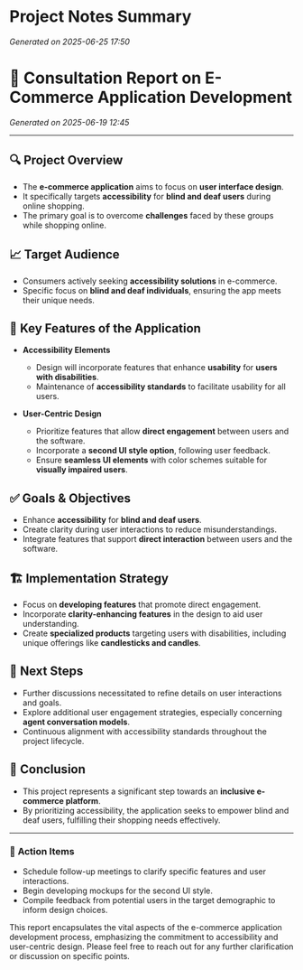 # Project Notes Summary

*Generated on 2025-06-25 17:50*

# 📝 **Consultation Report on E-Commerce Application Development**

*Generated on 2025-06-19 12:45*

---

## 🔍 **Project Overview**
- The **e-commerce application** aims to focus on **user interface design**.
- It specifically targets **accessibility** for **blind and deaf users** during online shopping.
- The primary goal is to overcome **challenges** faced by these groups while shopping online.

## 📈 **Target Audience**
- Consumers actively seeking **accessibility solutions** in e-commerce.
- Specific focus on **blind and deaf individuals**, ensuring the app meets their unique needs.

## 🎨 **Key Features of the Application**
- **Accessibility Elements**
  - Design will incorporate features that enhance **usability** for **users with disabilities**.
  - Maintenance of **accessibility standards** to facilitate usability for all users.

- **User-Centric Design**
  - Prioritize features that allow **direct engagement** between users and the software.
  - Incorporate a **second UI style option**, following user feedback.
  - Ensure **seamless UI elements** with color schemes suitable for **visually impaired users**.

## ✅ **Goals & Objectives**
- Enhance **accessibility** for **blind and deaf users**.
- Create clarity during user interactions to reduce misunderstandings.
- Integrate features that support **direct interaction** between users and the software.

## 🏗️ **Implementation Strategy**
- Focus on **developing features** that promote direct engagement.
- Incorporate **clarity-enhancing features** in the design to aid user understanding.
- Create **specialized products** targeting users with disabilities, including unique offerings like **candlesticks and candles**.

## 🔄 **Next Steps**
- Further discussions necessitated to refine details on user interactions and goals.
- Explore additional user engagement strategies, especially concerning **agent conversation models**.
- Continuous alignment with accessibility standards throughout the project lifecycle.

## 🌟 **Conclusion**
- This project represents a significant step towards an **inclusive e-commerce platform**.
- By prioritizing accessibility, the application seeks to empower blind and deaf users, fulfilling their shopping needs effectively.

---

### 📅 **Action Items**
- Schedule follow-up meetings to clarify specific features and user interactions.
- Begin developing mockups for the second UI style.
- Compile feedback from potential users in the target demographic to inform design choices. 

This report encapsulates the vital aspects of the e-commerce application development process, emphasizing the commitment to accessibility and user-centric design. Please feel free to reach out for any further clarification or discussion on specific points.